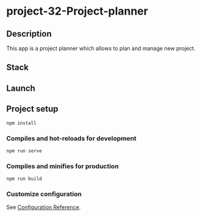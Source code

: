 # project-32-Project-planner

## Description

This app is a project planner which allows to plan and manage new project.

## Stack

## Launch

## Project setup

```
npm install
```

### Compiles and hot-reloads for development

```
npm run serve
```

### Compiles and minifies for production

```
npm run build
```

### Customize configuration

See [Configuration Reference](https://cli.vuejs.org/config/).
